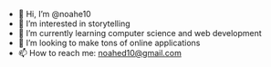 - 👋 Hi, I’m @noahe10
- 👀 I’m interested in storytelling
- 🌱 I’m currently learning computer science and web development
- 💞️ I’m looking to make tons of online applications
- 📫 How to reach me: noahed10@gmail.com

<!---
noahe10/noahe10 is a ✨ special ✨ repository because its `README.md` (this file) appears on your GitHub profile.
You can click the Preview link to take a look at your changes.
--->
